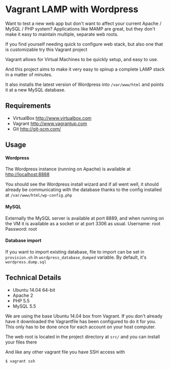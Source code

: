 Vagrant LAMP with Wordpress
===========================

Want to test a new web app but don't want to affect your current Apache / MySQL / PHP system?
Applications like MAMP are great, but they don't make it easy to maintain multiple, separate
web roots.

If you find yourself needing quick to configure web stack, but also one that is customizable try this Vagrant project

Vagrant allows for Virtual Machines to be quickly setup, and easy to use.

And this project aims to make it very easy to spinup a complete LAMP stack in a matter of minutes.

It also installs the latest version of Wordpress into `/var/www/html` and
points it at a new MySQL database.

Requirements
------------
* VirtualBox <http://www.virtualbox.com>
* Vagrant <http://www.vagrantup.com>
* Git <http://git-scm.com/>

Usage
-----

#### Wordpress

The Wordpress instance (running on Apache) is available at [http://localhost:8888](http://localhost:8888)

You should see the Wordpress install wizard and if all went well, it should
already be communicating with the database thanks to the config installed at
`/var/www/html/wp-config.php`

#### MySQL
Externally the MySQL server is available at port 8889, and when running on the VM it is available as a socket or at port 3306 as usual.
Username: root
Password: root

#### Database import
If you want to import existing database, file to import can be set in `provision.sh` in `wordpress_database_dumped` variable. By default, it's `wordpress.dump.sql`

Technical Details
-----------------
* Ubuntu 14.04 64-bit
* Apache 2
* PHP 5.5
* MySQL 5.5

We are using the base Ubuntu 14.04 box from Vagrant. If you don't already have it downloaded
the Vagrantfile has been configured to do it for you. This only has to be done once
for each account on your host computer.

The web root is located in the project directory at `src/` and you can install your files there

And like any other vagrant file you have SSH access with

	$ vagrant ssh
